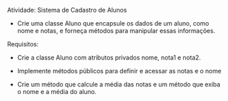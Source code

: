 Atividade: Sistema de Cadastro de Alunos

- Crie uma classe Aluno que encapsule os dados de um aluno, como nome e notas, e forneça métodos para manipular essas informações.

Requisitos:

- Crie a classe Aluno com atributos privados nome, nota1 e nota2.

- Implemente métodos públicos para definir e acessar as notas e o nome

- Crie um método que calcule a média das notas e um método que exiba o nome e a média do aluno.